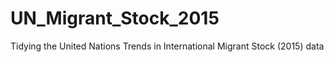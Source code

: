 # UN_Migrant_Stock_2015
Tidying the United Nations Trends in International Migrant Stock (2015) data
